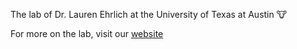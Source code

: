 The lab of Dr. Lauren Ehrlich at the University of Texas at Austin :cow: 

For more on the lab, visit our [website](ehrlichlab.squarespace.com)
